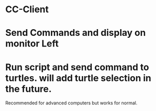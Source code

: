 # CC-Client

# Send Commands and display on monitor Left

# Run script and send command to turtles. will add turtle selection in the future.

Recommended for advanced computers but works for normal.
